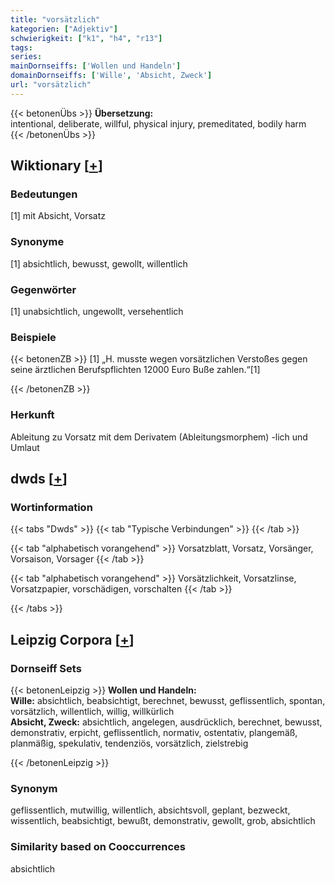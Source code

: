 ```yaml
---
title: "vorsätzlich"
kategorien: ["Adjektiv"]
schwierigkeit: ["k1", "h4", "r13"]
tags:
series:
mainDornseiffs: ['Wollen und Handeln']
domainDornseiffs: ['Wille', 'Absicht, Zweck']
url: "vorsätzlich"
---
```


{{< betonenÜbs >}}
**Übersetzung:**  
intentional, deliberate, willful, physical injury, premeditated, bodily harm  
{{< /betonenÜbs >}}

## Wiktionary [[+](https://de.wiktionary.org/wiki/vorsätzlich)]

### Bedeutungen
[1] mit Absicht, Vorsatz  

### Synonyme
[1] absichtlich, bewusst, gewollt, willentlich  

### Gegenwörter
[1] unabsichtlich, ungewollt, versehentlich  

### Beispiele
{{< betonenZB >}}
[1] „H. musste wegen vorsätzlichen Verstoßes gegen seine ärztlichen Berufspflichten 12000 Euro Buße zahlen.“[1]  

{{< /betonenZB >}}
### Herkunft
Ableitung zu Vorsatz mit dem Derivatem (Ableitungsmorphem) -lich und Umlaut  



## dwds [[+](https://www.dwds.de/wb/vorsätzlich)]

### Wortinformation
{{< tabs "Dwds" >}}
{{< tab "Typische Verbindungen" >}}
{{< /tab >}}

{{< tab "alphabetisch vorangehend" >}}
Vorsatzblatt, Vorsatz, Vorsänger, Vorsaison, Vorsager
{{< /tab >}}

{{< tab "alphabetisch vorangehend" >}}
Vorsätzlichkeit, Vorsatzlinse, Vorsatzpapier, vorschädigen, vorschalten
{{< /tab >}}

{{< /tabs >}}

## Leipzig Corpora [[+](https://corpora.uni-leipzig.de/en/res?word=vorsätzlich&corpusId=deu_newscrawl-public_2018)]

### Dornseiff Sets
{{< betonenLeipzig >}}
**Wollen und Handeln:**  
**Wille:** absichtlich, beabsichtigt, berechnet, bewusst, geflissentlich, spontan, vorsätzlich, willentlich, willig, willkürlich  
**Absicht, Zweck:** absichtlich, angelegen, ausdrücklich, berechnet, bewusst, demonstrativ, erpicht, geflissentlich, normativ, ostentativ, plangemäß, planmäßig, spekulativ, tendenziös, vorsätzlich, zielstrebig  

{{< /betonenLeipzig >}}

### Synonym
geflissentlich, mutwillig, willentlich, absichtsvoll, geplant, bezweckt, wissentlich, beabsichtigt, bewußt, demonstrativ, gewollt, grob, absichtlich


### Similarity based on Cooccurrences
absichtlich

